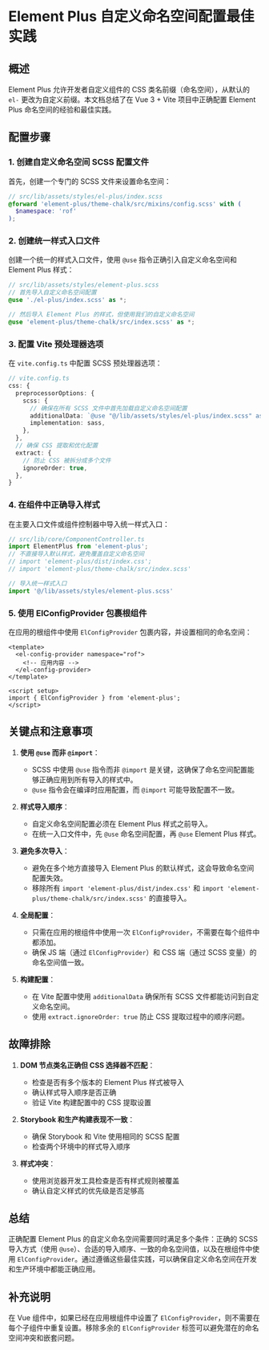 # Element Plus 自定义命名空间配置最佳实践

## 概述

Element Plus 允许开发者自定义组件的 CSS 类名前缀（命名空间），从默认的 `el-` 更改为自定义前缀。本文档总结了在 Vue 3 + Vite 项目中正确配置 Element Plus 命名空间的经验和最佳实践。

## 配置步骤

### 1. 创建自定义命名空间 SCSS 配置文件

首先，创建一个专门的 SCSS 文件来设置命名空间：

```scss
// src/lib/assets/styles/el-plus/index.scss
@forward 'element-plus/theme-chalk/src/mixins/config.scss' with (
  $namespace: 'rof'
);
```

### 2. 创建统一样式入口文件

创建一个统一的样式入口文件，使用 `@use` 指令正确引入自定义命名空间和 Element Plus 样式：

```scss
// src/lib/assets/styles/element-plus.scss
// 首先导入自定义命名空间配置
@use './el-plus/index.scss' as *;

// 然后导入 Element Plus 的样式，但使用我们的自定义命名空间
@use 'element-plus/theme-chalk/src/index.scss' as *;
```

### 3. 配置 Vite 预处理器选项

在 `vite.config.ts` 中配置 SCSS 预处理器选项：

```typescript
// vite.config.ts
css: {
  preprocessorOptions: {
    scss: {
      // 确保在所有 SCSS 文件中首先加载自定义命名空间配置
      additionalData: `@use "@/lib/assets/styles/el-plus/index.scss" as *;`,
      implementation: sass,
    },
  },
  // 确保 CSS 提取和优化配置
  extract: {
    // 防止 CSS 被拆分成多个文件
    ignoreOrder: true,
  },
}
```

### 4. 在组件中正确导入样式

在主要入口文件或组件控制器中导入统一样式入口：

```typescript
// src/lib/core/ComponentController.ts
import ElementPlus from 'element-plus';
// 不直接导入默认样式，避免覆盖自定义命名空间
// import 'element-plus/dist/index.css';
// import 'element-plus/theme-chalk/src/index.scss'

// 导入统一样式入口
import '@/lib/assets/styles/element-plus.scss'
```

### 5. 使用 ElConfigProvider 包裹根组件

在应用的根组件中使用 `ElConfigProvider` 包裹内容，并设置相同的命名空间：

```vue
<template>
  <el-config-provider namespace="rof">
    <!-- 应用内容 -->
  </el-config-provider>
</template>

<script setup>
import { ElConfigProvider } from 'element-plus';
</script>
```

## 关键点和注意事项

1. **使用 `@use` 而非 `@import`**：
    - SCSS 中使用 `@use` 指令而非 `@import` 是关键，这确保了命名空间配置能够正确应用到所有导入的样式中。
    - `@use` 指令会在编译时应用配置，而 `@import` 可能导致配置不一致。

2. **样式导入顺序**：
    - 自定义命名空间配置必须在 Element Plus 样式之前导入。
    - 在统一入口文件中，先 `@use` 命名空间配置，再 `@use` Element Plus 样式。

3. **避免多次导入**：
    - 避免在多个地方直接导入 Element Plus 的默认样式，这会导致命名空间配置失效。
    - 移除所有 `import 'element-plus/dist/index.css'` 和 `import 'element-plus/theme-chalk/src/index.scss'` 的直接导入。

4. **全局配置**：
    - 只需在应用的根组件中使用一次 `ElConfigProvider`，不需要在每个组件中都添加。
    - 确保 JS 端（通过 `ElConfigProvider`）和 CSS 端（通过 SCSS 变量）的命名空间值一致。

5. **构建配置**：
    - 在 Vite 配置中使用 `additionalData` 确保所有 SCSS 文件都能访问到自定义命名空间。
    - 使用 `extract.ignoreOrder: true` 防止 CSS 提取过程中的顺序问题。

## 故障排除

1. **DOM 节点类名正确但 CSS 选择器不匹配**：
    - 检查是否有多个版本的 Element Plus 样式被导入
    - 确认样式导入顺序是否正确
    - 验证 Vite 构建配置中的 CSS 提取设置

2. **Storybook 和生产构建表现不一致**：
    - 确保 Storybook 和 Vite 使用相同的 SCSS 配置
    - 检查两个环境中的样式导入顺序

3. **样式冲突**：
    - 使用浏览器开发工具检查是否有样式规则被覆盖
    - 确认自定义样式的优先级是否足够高

## 总结

正确配置 Element Plus 的自定义命名空间需要同时满足多个条件：正确的 SCSS 导入方式（使用 `@use`）、合适的导入顺序、一致的命名空间值，以及在根组件中使用 `ElConfigProvider`。通过遵循这些最佳实践，可以确保自定义命名空间在开发和生产环境中都能正确应用。

## 补充说明

在 Vue 组件中，如果已经在应用根组件中设置了 `ElConfigProvider`，则不需要在每个子组件中重复设置。移除多余的 `ElConfigProvider` 标签可以避免潜在的命名空间冲突和嵌套问题。
